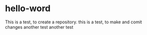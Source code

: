 # hello-word
This is a test, to create a repository.
this is a test, to make and comit changes 
another test
another test

